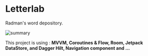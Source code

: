 
# Letterlab

Radman's word depository.

![summary](https://user-images.githubusercontent.com/72970748/116229338-9ea6c180-a76b-11eb-8a5f-550d8be7a7c9.png)


This project is using : **MVVM, Coroutines & Flow, Room, Jetpack DataStore, and Dagger Hilt, Navigation component and ...**

